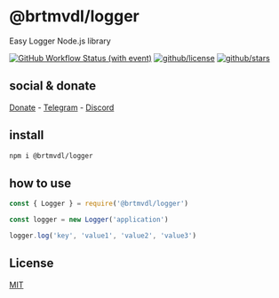 # @brtmvdl/logger

Easy Logger Node.js library

[![GitHub Workflow Status (with event)](https://img.shields.io/github/actions/workflow/status/brtmvdl/logger/npm-publish.yml?label=NPM%20package&link=https%3A%2F%2Fgithub.com%2Fbrtmvdl%2Flogger%2Factions%2Fworkflows%2Fnpm-publish.yml)](https://github.com/brtmvdl/logger/actions/workflows/npm-publish.yml) [![github/license](https://img.shields.io/github/license/brtmvdl/logger)](https://img.shields.io/github/license/brtmvdl/logger) [![github/stars](https://img.shields.io/github/stars/brtmvdl/logger?style=social)](https://img.shields.io/github/stars/brtmvdl/logger?style=social)

## social & donate

[Donate](https://link.mercadopago.com.br/brtmvdl) - [Telegram](https://t.me/+KRmg5MlqgMk0MTg5) - [Discord](https://discord.gg/CPRyzsjj)

## install

```bash
npm i @brtmvdl/logger
```

## how to use

```js
const { Logger } = require('@brtmvdl/logger')

const logger = new Logger('application')

logger.log('key', 'value1', 'value2', 'value3')
```

## License

[MIT](./LICENSE)
